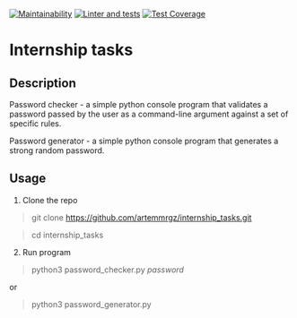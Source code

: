 [![Maintainability](https://api.codeclimate.com/v1/badges/26e15bcb0eebe0e6570e/maintainability)](https://codeclimate.com/github/artemmrgz/internship_tasks/maintainability)
[![Linter and tests](https://github.com/artemmrgz/internship_tasks//workflows/Linter&tests/badge.svg)](https://github.com/artemmrgz/internship_tasks/actions/workflows/linter_and_tests.yml)
[![Test Coverage](https://api.codeclimate.com/v1/badges/26e15bcb0eebe0e6570e/test_coverage)](https://codeclimate.com/github/artemmrgz/internship_tasks/test_coverage)

# Internship tasks

## Description

Password checker - a simple python console program that validates a password passed by the user as a command-line argument against a set of specific
rules.

Password generator - a simple python console program that generates a strong random password.

## Usage

1. Clone the repo
> git clone https://github.com/artemmrgz/internship_tasks.git

> cd internship_tasks

2. Run program
> python3 password_checker.py *password*
  
  or
  
> python3 password_generator.py
